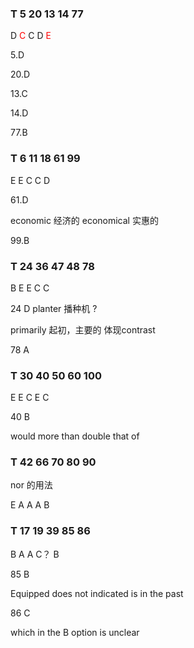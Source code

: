 ### T 5 20 13 14 77

D <font color='red'>C</font> C D <font color='red'>E</font>

5.D

20.D

13.C

14.D

77.B



### T 6 11 18 61 99

E E C C D

61.D

economic 经济的 economical 实惠的

99.B



### T 24 36 47 48 78

B E E C C

24 D planter 播种机 ?

primarily 起初，主要的 体现contrast

78 A



### T 30 40 50 60 100

E E C E C

40 B

would more than double that of

### T 42 66 70 80 90

nor 的用法

E A A A B



### T 17 19 39 85 86 

B A A C？ B

85 B

Equipped does not indicated is in the past

86 C

which in the B option is unclear

